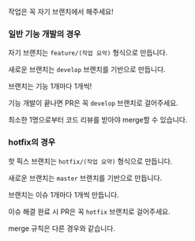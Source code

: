 작업은 꼭 자기 브랜치에서 해주세요!

### 일반 기능 개발의 경우

자기 브랜치는 `feature/(작업 요악)` 형식으로 만듭니다.

새로운 브랜치는 `develop` 브랜치를 기반으로 만듭니다.

브랜치는 기능 1개마다 1개씩!

기능 개발이 끝나면 PR은 꼭 `develop` 브랜치로 걸어주세요.

최소한 1명으로부터 코드 리뷰를 받아야 merge할 수 있습니다.

### hotfix의 경우

핫 픽스 브랜치는 `hotfix/(작업 요약)` 형식으로 만듭니다.

새로운 브랜치는 `master` 브랜치를 기반으로 만듭니다.

브랜치는 이슈 1개마다 1개씩 만듭니다.

이슈 해결 완료 시 PR은 꼭 `hotfix` 브랜치로 걸어주세요.

merge 규칙은 다른 경우와 같습니다.
